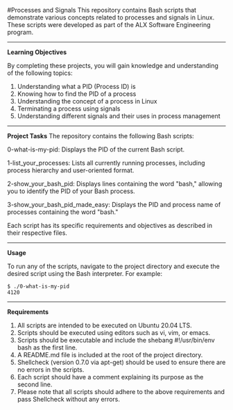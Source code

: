 #Processes and Signals
This repository contains Bash scripts that demonstrate various concepts related to processes and signals in Linux. These scripts were developed as part of the ALX Software Engineering program.
***
**Learning Objectives**

By completing these projects, you will gain knowledge and understanding of the following topics:

1. Understanding what a PID (Process ID) is
2. Knowing how to find the PID of a process
3. Understanding the concept of a process in Linux
4. Terminating a process using signals
5. Understanding different signals and their uses in process management
***
**Project Tasks**
The repository contains the following Bash scripts:

0-what-is-my-pid: Displays the PID of the current Bash script.

1-list_your_processes: Lists all currently running processes, including process hierarchy and user-oriented format.

2-show_your_bash_pid: Displays lines containing the word "bash," allowing you to identify the PID of your Bash process.

3-show_your_bash_pid_made_easy: Displays the PID and process name of processes containing the word "bash."

Each script has its specific requirements and objectives as described in their respective files.
***
**Usage**

To run any of the scripts, navigate to the project directory and execute the desired script using the Bash interpreter. For example:

```shell
$ ./0-what-is-my-pid
4120
```
***
**Requirements**

1. All scripts are intended to be executed on Ubuntu 20.04 LTS.
2. Scripts should be executed using editors such as vi, vim, or emacs.
3. Scripts should be executable and include the shebang #!/usr/bin/env bash as the first line.
4. A README.md file is included at the root of the project directory.
5. Shellcheck (version 0.7.0 via apt-get) should be used to ensure there are no errors in the scripts.
6. Each script should have a comment explaining its purpose as the second line.
7. Please note that all scripts should adhere to the above requirements and pass Shellcheck without any errors.

